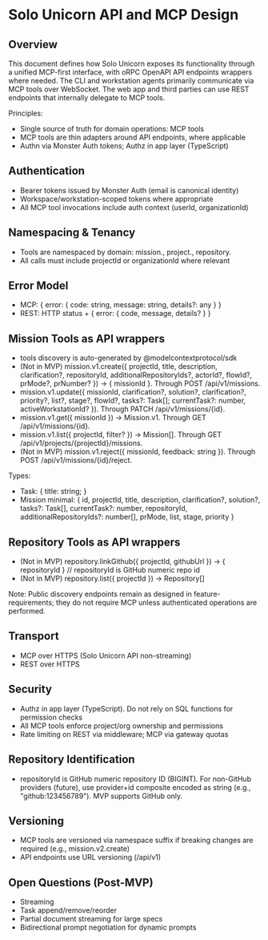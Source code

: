 # Solo Unicorn API and MCP Design

## Overview

This document defines how Solo Unicorn exposes its functionality through a unified MCP-first interface, with oRPC OpenAPI API endpoints wrappers where needed. The CLI and workstation agents primarily communicate via MCP tools over WebSocket. The web app and third parties can use REST endpoints that internally delegate to MCP tools.

Principles:
- Single source of truth for domain operations: MCP tools
- MCP tools are thin adapters around API endpoints, where applicable
- Authn via Monster Auth tokens; Authz in app layer (TypeScript)

## Authentication

- Bearer tokens issued by Monster Auth (email is canonical identity)
- Workspace/workstation-scoped tokens where appropriate
- All MCP tool invocations include auth context (userId, organizationId)

## Namespacing & Tenancy

- Tools are namespaced by domain: mission., project., repository.
- All calls must include projectId or organizationId where relevant

## Error Model

- MCP: { error: { code: string, message: string, details?: any } }
- REST: HTTP status + { error: { code, message, details? } }

## Mission Tools as API wrappers

- tools discovery is auto-generated by @modelcontextprotocol/sdk
- (Not in MVP) mission.v1.create({ projectId, title, description, clarification?, repositoryId, additionalRepositoryIds?, actorId?, flowId?, prMode?, prNumber? }) -> { missionId }. Through POST /api/v1/missions.
- mission.v1.update({ missionId, clarification?, solution?, clarification?, priority?, list?, stage?, flowId?, tasks?: Task[]; currentTask?: number, activeWorkstationId? }). Through PATCH /api/v1/missions/{id}.
- mission.v1.get({ missionId }) -> Mission.v1. Through GET /api/v1/missions/{id}.
- mission.v1.list({ projectId, filter? }) -> Mission[]. Through GET /api/v1/projects/{projectId}/missions.
- (Not in MVP) mission.v1.reject({ missionId, feedback: string }). Through POST /api/v1/missions/{id}/reject.

Types:
- Task: { title: string; }
- Mission minimal: { id, projectId, title, description, clarification?, solution?, tasks?: Task[], currentTask?: number, repositoryId, additionalRepositoryIds?: number[], prMode, list, stage, priority }

## Repository Tools as API wrappers

- (Not in MVP) repository.linkGithub({ projectId, githubUrl }) -> { repositoryId } // repositoryId is GitHub numeric repo id
- (Not in MVP) repository.list({ projectId }) -> Repository[]

Note: Public discovery endpoints remain as designed in feature-requirements; they do not require MCP unless authenticated operations are performed.

## Transport

- MCP over HTTPS (Solo Unicorn API non-streaming)
- REST over HTTPS

## Security

- Authz in app layer (TypeScript). Do not rely on SQL functions for permission checks
- All MCP tools enforce project/org ownership and permissions
- Rate limiting on REST via middleware; MCP via gateway quotas

## Repository Identification

- repositoryId is GitHub numeric repository ID (BIGINT). For non-GitHub providers (future), use provider+id composite encoded as string (e.g., "github:123456789"). MVP supports GitHub only.

## Versioning

- MCP tools are versioned via namespace suffix if breaking changes are required (e.g., mission.v2.create)
- API endpoints use URL versioning (/api/v1)

## Open Questions (Post-MVP)

- Streaming
- Task append/remove/reorder
- Partial document streaming for large specs
- Bidirectional prompt negotiation for dynamic prompts
